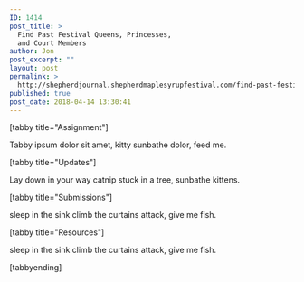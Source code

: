 ```yaml
---
ID: 1414
post_title: >
  Find Past Festival Queens, Princesses,
  and Court Members
author: Jon
post_excerpt: ""
layout: post
permalink: >
  http://shepherdjournal.shepherdmaplesyrupfestival.com/find-past-festival-queens-princesses-and-court-members
published: true
post_date: 2018-04-14 13:30:41
---
```

[tabby title="Assignment"]

Tabby ipsum dolor sit amet, kitty sunbathe dolor, feed me.

[tabby title="Updates"]

Lay down in your way catnip stuck in a tree, sunbathe kittens.

[tabby title="Submissions"]

sleep in the sink climb the curtains attack, give me fish.

[tabby title="Resources"]

sleep in the sink climb the curtains attack, give me fish.

[tabbyending]